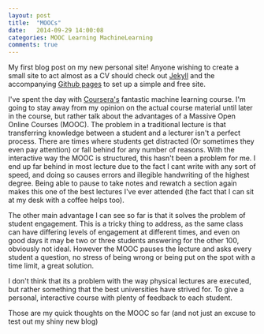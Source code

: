 ```yaml
---
layout: post
title:  "MOOCs"
date:   2014-09-29 14:00:08
categories: MOOC Learning MachineLearning
comments: true
---
```


My first blog post on my new personal site! 
Anyone wishing to create a small site to act almost as a CV should check out [Jekyll](http://jekyllrb.com) and the accompanying [Github pages](https://help.github.com/articles/using-jekyll-with-pages)
 to set up a simple and free site.

I've spent the day with [Coursera's](https://www.coursera.org/) fantastic machine learning course. 
I'm going to stay away from my opinion on the actual course material until later in the course, but rather talk about the advantages of a Massive Open Online Courses  (MOOC).
The problem in a traditional lecture is that transferring knowledge between a student and a lecturer isn't a perfect process.
There are times where students get distracted (Or sometimes they even pay attention) or fall behind for any number of reasons.
With the interactive way the MOOC is structured, this hasn't been a problem for me.
I end up far behind in most lecture due to the fact I cant write with any sort of speed, and doing so causes errors and illegible handwriting of the highest degree.
Being able to pause to take notes and rewatch a section again makes this one of the best lectures I've ever attended (the fact that I can sit at my desk with a coffee helps too).

The other main advantage I can see so far is that it solves the problem of student engagement.
This is a tricky thing to address, as the same class can have differing levels of engagement at different times, and even on good days it may be two or three students answering for the other 100, obviously not ideal.
However the MOOC pauses the lecture and asks every student a question, no stress of being wrong or being put on the spot with a time limit, a great solution.

I don't think that its a problem with the way physical lectures are executed, but rather something that the best universities have strived for. To give a personal, interactive course with plenty of feedback to each student.

Those are my quick thoughts on the MOOC so far (and not just an excuse to test out my shiny new blog)

